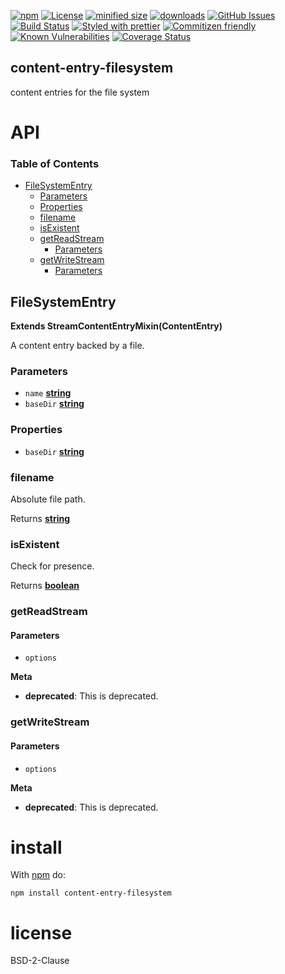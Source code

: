 [![npm](https://img.shields.io/npm/v/content-entry-filesystem.svg)](https://www.npmjs.com/package/content-entry-filesystem)
[![License](https://img.shields.io/badge/License-BSD%203--Clause-blue.svg)](https://opensource.org/licenses/BSD-3-Clause)
[![minified size](https://badgen.net/bundlephobia/min/content-entry-filesystem)](https://bundlephobia.com/result?p=content-entry-filesystem)
[![downloads](http://img.shields.io/npm/dm/content-entry-filesystem.svg?style=flat-square)](https://npmjs.org/package/content-entry-filesystem)
[![GitHub Issues](https://img.shields.io/github/issues/arlac77/content-entry-filesystem.svg?style=flat-square)](https://github.com/arlac77/content-entry-filesystem/issues)
[![Build Status](https://img.shields.io/endpoint.svg?url=https%3A%2F%2Factions-badge.atrox.dev%2Farlac77%2Fcontent-entry-filesystem%2Fbadge\&style=flat)](https://actions-badge.atrox.dev/arlac77/content-entry-filesystem/goto)
[![Styled with prettier](https://img.shields.io/badge/styled_with-prettier-ff69b4.svg)](https://github.com/prettier/prettier)
[![Commitizen friendly](https://img.shields.io/badge/commitizen-friendly-brightgreen.svg)](http://commitizen.github.io/cz-cli/)
[![Known Vulnerabilities](https://snyk.io/test/github/arlac77/content-entry-filesystem/badge.svg)](https://snyk.io/test/github/arlac77/content-entry-filesystem)
[![Coverage Status](https://coveralls.io/repos/arlac77/content-entry-filesystem/badge.svg)](https://coveralls.io/github/arlac77/content-entry-filesystem)

## content-entry-filesystem

content entries for the file system

# API

<!-- Generated by documentation.js. Update this documentation by updating the source code. -->

### Table of Contents

*   [FileSystemEntry](#filesystementry)
    *   [Parameters](#parameters)
    *   [Properties](#properties)
    *   [filename](#filename)
    *   [isExistent](#isexistent)
    *   [getReadStream](#getreadstream)
        *   [Parameters](#parameters-1)
    *   [getWriteStream](#getwritestream)
        *   [Parameters](#parameters-2)

## FileSystemEntry

**Extends StreamContentEntryMixin(ContentEntry)**

A content entry backed by a file.

### Parameters

*   `name` **[string](https://developer.mozilla.org/docs/Web/JavaScript/Reference/Global_Objects/String)** 
*   `baseDir` **[string](https://developer.mozilla.org/docs/Web/JavaScript/Reference/Global_Objects/String)** 

### Properties

*   `baseDir` **[string](https://developer.mozilla.org/docs/Web/JavaScript/Reference/Global_Objects/String)** 

### filename

Absolute file path.

Returns **[string](https://developer.mozilla.org/docs/Web/JavaScript/Reference/Global_Objects/String)** 

### isExistent

Check for presence.

Returns **[boolean](https://developer.mozilla.org/docs/Web/JavaScript/Reference/Global_Objects/Boolean)** 

### getReadStream

#### Parameters

*   `options`  

**Meta**

*   **deprecated**: This is deprecated.

### getWriteStream

#### Parameters

*   `options`  

**Meta**

*   **deprecated**: This is deprecated.

# install

With [npm](http://npmjs.org) do:

```shell
npm install content-entry-filesystem
```

# license

BSD-2-Clause
